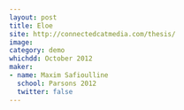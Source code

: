 ```yaml
---
layout: post
title: Eloe
site: http://connectedcatmedia.com/thesis/
image:
category: demo 
whichdd: October 2012
maker:
- name: Maxim Safioulline
  school: Parsons 2012
  twitter: false
---
```



